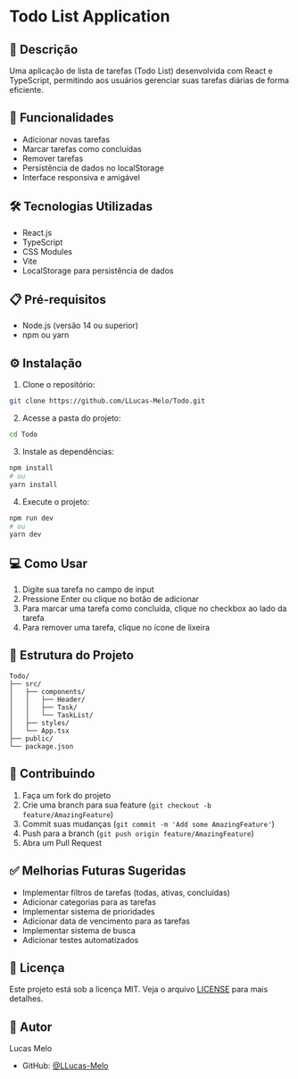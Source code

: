 # Todo List Application

## 📝 Descrição
Uma aplicação de lista de tarefas (Todo List) desenvolvida com React e TypeScript, permitindo aos usuários gerenciar suas tarefas diárias de forma eficiente.

## 🚀 Funcionalidades
- Adicionar novas tarefas
- Marcar tarefas como concluídas
- Remover tarefas
- Persistência de dados no localStorage
- Interface responsiva e amigável

## 🛠️ Tecnologias Utilizadas
- React.js
- TypeScript
- CSS Modules
- Vite
- LocalStorage para persistência de dados

## 📋 Pré-requisitos
- Node.js (versão 14 ou superior)
- npm ou yarn

## ⚙️ Instalação

1. Clone o repositório:
```bash
git clone https://github.com/LLucas-Melo/Todo.git
```

2. Acesse a pasta do projeto:
```bash
cd Todo
```

3. Instale as dependências:
```bash
npm install
# ou
yarn install
```

4. Execute o projeto:
```bash
npm run dev
# ou
yarn dev
```

## 💻 Como Usar
1. Digite sua tarefa no campo de input
2. Pressione Enter ou clique no botão de adicionar
3. Para marcar uma tarefa como concluída, clique no checkbox ao lado da tarefa
4. Para remover uma tarefa, clique no ícone de lixeira

## 🔰 Estrutura do Projeto
```
Todo/
├── src/
│   ├── components/
│   │   ├── Header/
│   │   ├── Task/
│   │   └── TaskList/
│   ├── styles/
│   └── App.tsx
├── public/
└── package.json
```

## 🤝 Contribuindo
1. Faça um fork do projeto
2. Crie uma branch para sua feature (`git checkout -b feature/AmazingFeature`)
3. Commit suas mudanças (`git commit -m 'Add some AmazingFeature'`)
4. Push para a branch (`git push origin feature/AmazingFeature`)
5. Abra um Pull Request

## ✅ Melhorias Futuras Sugeridas
- Implementar filtros de tarefas (todas, ativas, concluídas)
- Adicionar categorias para as tarefas
- Implementar sistema de prioridades
- Adicionar data de vencimento para as tarefas
- Implementar sistema de busca
- Adicionar testes automatizados

## 📄 Licença
Este projeto está sob a licença MIT. Veja o arquivo [LICENSE](LICENSE) para mais detalhes.

## 👤 Autor
Lucas Melo
- GitHub: [@LLucas-Melo](https://github.com/LLucas-Melo)
